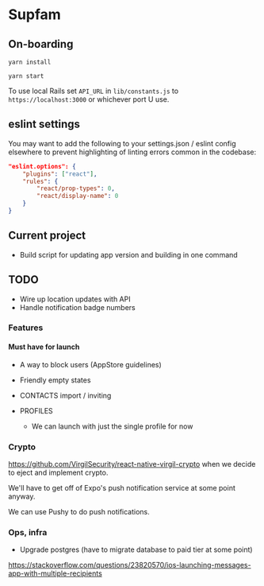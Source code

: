 # Supfam

## On-boarding

`yarn install`

`yarn start`

To use local Rails set `API_URL` in `lib/constants.js` to `https://localhost:3000` or whichever port U use.

## eslint settings

You may want to add the following to your settings.json / eslint config elsewhere to prevent highlighting of linting errors common in the codebase:

```json
"eslint.options": {
    "plugins": ["react"],
    "rules": {
        "react/prop-types": 0,
        "react/display-name": 0
    }
}
```

## Current project

- Build script for updating app version and building in one command

## TODO

- Wire up location updates with API
- Handle notification badge numbers

### Features

#### Must have for launch

- A way to block users (AppStore guidelines)
- Friendly empty states

- CONTACTS import / inviting

- PROFILES
  - We can launch with just the single profile for now

### Crypto

https://github.com/VirgilSecurity/react-native-virgil-crypto when we decide to eject and implement crypto.

We'll have to get off of Expo's push notification service at some point anyway.

We can use Pushy to do push notifications.

### Ops, infra

- Upgrade postgres (have to migrate database to paid tier at some point)

https://stackoverflow.com/questions/23820570/ios-launching-messages-app-with-multiple-recipients
